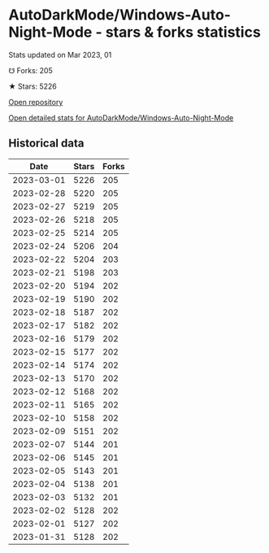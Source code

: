 # AutoDarkMode/Windows-Auto-Night-Mode - stars & forks statistics

Stats updated on Mar 2023, 01

☋ Forks: 205

★ Stars: 5226

[Open repository](https://github.com/AutoDarkMode/Windows-Auto-Night-Mode)

[Open detailed stats for AutoDarkMode/Windows-Auto-Night-Mode](https://reviewgithub.com/rep/AutoDarkMode/Windows-Auto-Night-Mode)

## Historical data
| Date | Stars | Forks |
|------|-------|-------|
| 2023-03-01 | 5226 | 205 | 
| 2023-02-28 | 5220 | 205 | 
| 2023-02-27 | 5219 | 205 | 
| 2023-02-26 | 5218 | 205 | 
| 2023-02-25 | 5214 | 205 | 
| 2023-02-24 | 5206 | 204 | 
| 2023-02-22 | 5204 | 203 | 
| 2023-02-21 | 5198 | 203 | 
| 2023-02-20 | 5194 | 202 | 
| 2023-02-19 | 5190 | 202 | 
| 2023-02-18 | 5187 | 202 | 
| 2023-02-17 | 5182 | 202 | 
| 2023-02-16 | 5179 | 202 | 
| 2023-02-15 | 5177 | 202 | 
| 2023-02-14 | 5174 | 202 | 
| 2023-02-13 | 5170 | 202 | 
| 2023-02-12 | 5168 | 202 | 
| 2023-02-11 | 5165 | 202 | 
| 2023-02-10 | 5158 | 202 | 
| 2023-02-09 | 5151 | 202 | 
| 2023-02-07 | 5144 | 201 | 
| 2023-02-06 | 5145 | 201 | 
| 2023-02-05 | 5143 | 201 | 
| 2023-02-04 | 5138 | 201 | 
| 2023-02-03 | 5132 | 201 | 
| 2023-02-02 | 5128 | 202 | 
| 2023-02-01 | 5127 | 202 | 
| 2023-01-31 | 5128 | 202 | 

